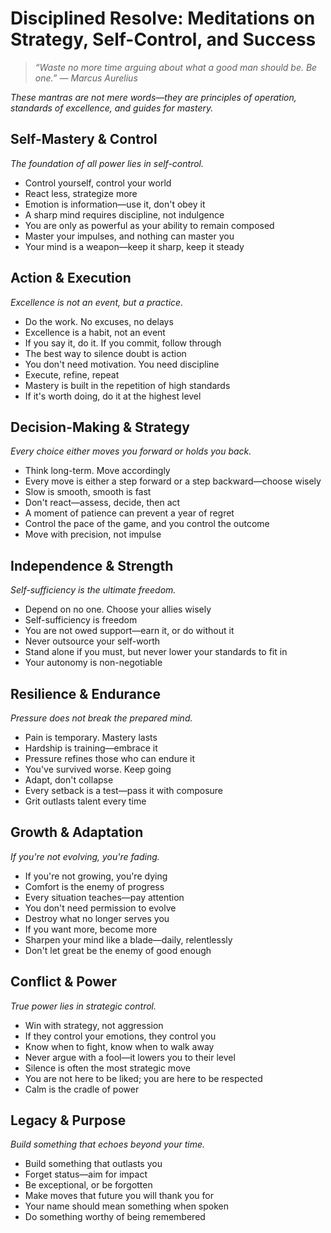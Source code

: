 # Disciplined Resolve: Meditations on Strategy, Self-Control, and Success

> *“Waste no more time arguing about what a good man should be. Be one.” — Marcus Aurelius*

*These mantras are not mere words—they are principles of operation, standards of excellence, and guides for mastery.*

## Self-Mastery & Control

*The foundation of all power lies in self-control.*

- Control yourself, control your world
- React less, strategize more
- Emotion is information—use it, don't obey it
- A sharp mind requires discipline, not indulgence
- You are only as powerful as your ability to remain composed
- Master your impulses, and nothing can master you
- Your mind is a weapon—keep it sharp, keep it steady

## Action & Execution

*Excellence is not an event, but a practice.*

- Do the work. No excuses, no delays
- Excellence is a habit, not an event
- If you say it, do it. If you commit, follow through
- The best way to silence doubt is action
- You don't need motivation. You need discipline
- Execute, refine, repeat
- Mastery is built in the repetition of high standards
- If it's worth doing, do it at the highest level

## Decision-Making & Strategy

*Every choice either moves you forward or holds you back.*

- Think long-term. Move accordingly
- Every move is either a step forward or a step backward—choose wisely
- Slow is smooth, smooth is fast
- Don't react—assess, decide, then act
- A moment of patience can prevent a year of regret
- Control the pace of the game, and you control the outcome
- Move with precision, not impulse

## Independence & Strength

*Self-sufficiency is the ultimate freedom.*

- Depend on no one. Choose your allies wisely
- Self-sufficiency is freedom
- You are not owed support—earn it, or do without it
- Never outsource your self-worth
- Stand alone if you must, but never lower your standards to fit in
- Your autonomy is non-negotiable

## Resilience & Endurance

*Pressure does not break the prepared mind.*

- Pain is temporary. Mastery lasts
- Hardship is training—embrace it
- Pressure refines those who can endure it
- You've survived worse. Keep going
- Adapt, don't collapse
- Every setback is a test—pass it with composure
- Grit outlasts talent every time

## Growth & Adaptation

*If you're not evolving, you're fading.*

- If you're not growing, you're dying
- Comfort is the enemy of progress
- Every situation teaches—pay attention
- You don't need permission to evolve
- Destroy what no longer serves you
- If you want more, become more
- Sharpen your mind like a blade—daily, relentlessly
- Don't let great be the enemy of good enough

## Conflict & Power

*True power lies in strategic control.*

- Win with strategy, not aggression
- If they control your emotions, they control you
- Know when to fight, know when to walk away
- Never argue with a fool—it lowers you to their level
- Silence is often the most strategic move
- You are not here to be liked; you are here to be respected
- Calm is the cradle of power

## Legacy & Purpose

*Build something that echoes beyond your time.*

- Build something that outlasts you
- Forget status—aim for impact
- Be exceptional, or be forgotten
- Make moves that future you will thank you for
- Your name should mean something when spoken
- Do something worthy of being remembered